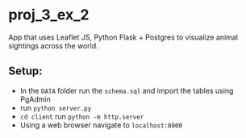 # proj_3_ex_2
App that uses Leaflet JS, Python Flask + Postgres to visualize animal sightings across the world.

## Setup:
- In the `DATA` folder run the `schema.sql` and import the tables using PgAdmin
- run `python server.py`
- `cd client` run `python -m http.server`
- Using a web browser navigate to `localhost:8000`

